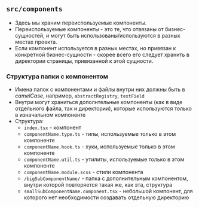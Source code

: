## `src/components`

 * Здесь мы храним переиспользуемые компоненты.
 * Переиспользуемые компоненты - это те, что отвязаны от бизнес-сущностей, и могут быть использованы/используются в разных местах проекта.
 * Если компонент используется в разных местах, но привязан к конкретной бизнес-сущности - скорее всего его следует хранить в директории страницы, привязанной к этой сущности.

### Структура папки с компонентом

* Имена папок с компонентами и файлы внутри них должны быть в *camelCase*, например, `abstractRegistry`, `textField`
* Внутри могут храниться дополнтельные компоненты (как в виде отдельного файла, так и директории), которые используются только в изначальном компоненте
* Структура:
    * `index.tsx` - компонент
    * `componentName.type.ts` - типы, используемые только в этом компоненте
    * `componentName.hook.ts` - хуки, используемые только в этом компоненте
    * `componentName.util.ts` - утилиты, используемые только в этом компоненте
    * `componentName.module.scss` - стили компонента
    * `/bigSubComponentName/` - папка с дополнительным компонентом, внутри которой повторяется такая же, как эта, структура
    * `smallSubComponentName.component.tsx` - небольшой компонент, для которого нет необходимости создавать отдельную директорию
